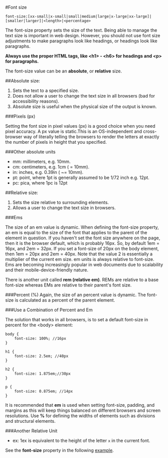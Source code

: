 #Font size

~~~
font-size:[xx-small|x-small|small|medium|large|x-large|xx-large]|[smaller|larger]|<length>|<percentage>
~~~

The font-size property sets the size of the text. Being able to manage the text size is important in web design. However,
you should not use font size adjustments to make paragraphs look like headings, or headings look like paragraphs.

**Always use the proper HTML tags, like &lt;h1&gt; - &lt;h6&gt; for headings and &lt;p&gt; for paragraphs.**

The font-size value can be an **absolute**, or **relative** size.

##Absolute size:

1. Sets the text to a specified size.
2. Does not allow a user to change the text size in all browsers (bad for accessibility reasons).
3. Absolute size is useful when the physical size of the output is known.

###Pixels (px)

Setting the font size in pixel values (px) is a good choice when you need pixel accuracy. A px value is static.This is an OS-independent and cross-browser
way of literally telling the browsers to render the letters at exactly the number of pixels in height that you specified.

###Other absolute units

- mm: millimeters, e.g. 10mm.
- cm: centimeters, e.g. 1cm ( = 10mm).
- in: inches, e.g. 0.39in ( ~= 10mm).
- pt: point, where 1pt is generally assumed to be 1/72 inch e.g. 12pt.
- pc: pica, where 1pc is 12pt

##Relative size:

1. Sets the size relative to surrounding elements.
2. Allows a user to change the text size in browsers.


###Ems

The size of an em value is dynamic. When defining the font-size property, an em is equal
to the size of the font that applies to the parent of the element in question. If you haven't set the font size anywhere on the page,
then it is the browser default, which is probably 16px. So, by default 1em = 16px, and 2em = 32px. If you set a font-size of 20px on the body element,
then 1em = 20px and 2em = 40px. Note that the value 2 is essentially a multiplier of the current em size.
em units is always relative to font-size. Ems are becoming increasingly popular in web documents due to scalability and their mobile-device-friendly nature.

There is another unit called **rem (relative em)**. REMs are relative to a base font-size whereas EMs are relative to their parent's font size.

###Percent (%)
Again, the size of an percent value is dynamic. The font-size is calculated as a percent of the parent element.


###Use a Combination of Percent and Em

The solution that works in all browsers, is to set a default font-size in percent for the &lt;body&gt; element:
~~~
body {
    font-size: 100%; //16px
}

h1 {
    font-size: 2.5em; //40px
}

h2 {
    font-size: 1.875em;//30px
}

p {
    font-size: 0.875em; //14px
}
~~~

It is recommended that  **em** is used when setting font-size, padding, and margins as this will keep things balanced on different browsers and screen resolutions.
Use **%** for defining the widths of elements such as divisions and structural elements.


###Another Relative Unit

- ex: 1ex is equivalent to the height of the letter `x` in the current font.

See the **font-size** property in the following <a href="archives/Class Htmls/fontsize.htm" target= "_blank">example</a>.



